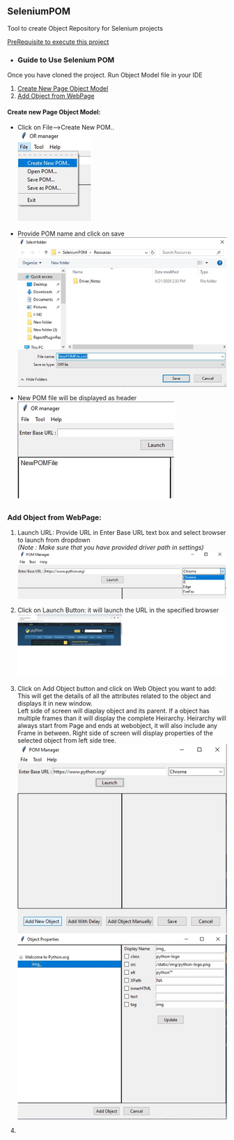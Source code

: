## SeleniumPOM
Tool to create Object Repository for Selenium projects

[PreRequisite to execute this project](./PreRequisite.md)

* ### Guide to Use Selenium POM
Once you have cloned the project. Run Object Model file in your IDE

1. [Create New Page Object Model](#Create-new-Page-Object-Model)  
2. [Add Object from WebPage](#Add-Object-from-WebPage)

#### Create new Page Object Model:
*   Click on File-->Create New POM..  
![CreateNewFile](https://github.com/jitendermaan/SeleniumPOM-Executable/blob/master/images/CreateNewFile.jpg)  

*   Provide POM name and click on save  
![SaveNewFile](https://github.com/jitendermaan/SeleniumPOM-Executable/blob/master/images/CreateNewFileSave.jpg)  

*   New POM file will be displayed as header  
![NewFileCreated](https://github.com/jitendermaan/SeleniumPOM-Executable/blob/master/images/CreatedNewFile.jpg)  

### Add Object from WebPage:
1. Launch URL: Provide URL in Enter Base URL text box and select browser to launch from dropdown  
   *(Note : Make sure that you have provided driver path in settings)*
  ![Launch URL](https://github.com/jitendermaan/SeleniumPOM-Executable/blob/master/images/LaunchURL.jpg) 

2. Click on Launch Button: it will launch the URL in the specified browser
    ![URL Launched](https://github.com/jitendermaan/SeleniumPOM-Executable/blob/master/images/URLOpened.jpg)
   
3. Click on Add Object button and click on Web Object you want to add: This will get the details of all the attributes related to the object and displays it in new window.  
Left side of screen will diaplay object and its parent.
If a object has multiple frames than it will display the complete Heirarchy.
Heirarchy will always start from Page and ends at webobject, it will also include any Frame in between.
Right side of screen will display properties of the selected object from left side tree.
    ![Add New Object Click](https://github.com/jitendermaan/SeleniumPOM-Executable/blob/master/images/AddNewObjectClick.jpg)  
    ![Click WebObject](https://github.com/jitendermaan/SeleniumPOM-Executable/blob/master/images/ClickOnWebObject.jpg)

4. 
